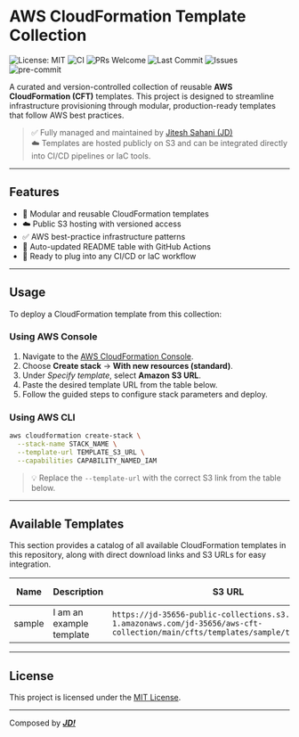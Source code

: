 # AWS CloudFormation Template Collection

![License: MIT](https://img.shields.io/badge/License-MIT-yellow.svg)
![CI](https://github.com/jd-35656/aws-cft-collection/actions/workflows/deploy.yaml/badge.svg)
![PRs Welcome](https://img.shields.io/badge/PRs-welcome-brightgreen.svg)
![Last Commit](https://img.shields.io/github/last-commit/jd-35656/aws-cft-collection)
![Issues](https://img.shields.io/github/issues/jd-35656/aws-cft-collection)
![pre-commit](https://img.shields.io/badge/pre--commit-enabled-brightgreen?logo=pre-commit)

A curated and version-controlled collection of reusable **AWS CloudFormation
(CFT)** templates. This project is designed to streamline infrastructure
provisioning through modular, production-ready templates that follow AWS best
practices.

> ✅ Fully managed and maintained by
> [Jitesh Sahani (JD)](https://github.com/jd-35656)  
> ☁️ Templates are hosted publicly on S3 and can be integrated directly into
> CI/CD pipelines or IaC tools.

---

## Features

- 🧱 Modular and reusable CloudFormation templates
- ☁️ Public S3 hosting with versioned access
- ✅ AWS best-practice infrastructure patterns
- 🔁 Auto-updated README table with GitHub Actions
- 🚀 Ready to plug into any CI/CD or IaC workflow

---

## Usage

To deploy a CloudFormation template from this collection:

### Using AWS Console

1. Navigate to the
   [AWS CloudFormation Console](https://console.aws.amazon.com/cloudformation).
2. Choose **Create stack** → **With new resources (standard)**.
3. Under _Specify template_, select **Amazon S3 URL**.
4. Paste the desired template URL from the table below.
5. Follow the guided steps to configure stack parameters and deploy.

### Using AWS CLI

```bash
aws cloudformation create-stack \
  --stack-name STACK_NAME \
  --template-url TEMPLATE_S3_URL \
  --capabilities CAPABILITY_NAMED_IAM
```

> 💡 Replace the `--template-url` with the correct S3 link from the table below.

---

## Available Templates

This section provides a catalog of all available CloudFormation templates in
this repository, along with direct download links and S3 URLs for easy
integration.

<!-- markdownlint-disable MD013 -->
<!-- TEMPLATE TABLE START -->

| Name   | Description              | S3 URL                                                                                                                                 | Download Link                                                                                                                                    |
| ------ | ------------------------ | -------------------------------------------------------------------------------------------------------------------------------------- | ------------------------------------------------------------------------------------------------------------------------------------------------ |
| sample | I am an example template | `https://jd-35656-public-collections.s3.ap-south-1.amazonaws.com/jd-35656/aws-cft-collection/main/cfts/templates/sample/template.yaml` | [download](https://jd-35656-public-collections.s3.ap-south-1.amazonaws.com/jd-35656/aws-cft-collection/main/cfts/templates/sample/template.yaml) |

<!-- TEMPLATE TABLE END -->
<!-- markdownlint-enable MD013 -->

---

## License

This project is licensed under the [MIT License](LICENSE).

---

Composed by [**_JD!_**](https://github.com/jd-35656)

